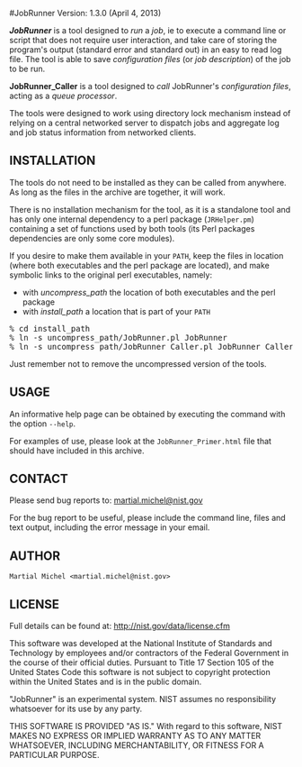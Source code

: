 #JobRunner
Version: 1.3.0 (April 4, 2013)


***JobRunner*** is a tool designed to *run* a *job*, ie to execute a command line or script that does not require user interaction, and take care of storing the program's output (standard error and standard out) in an easy to read log file. The tool is able to save *configuration files* (or *job description*) of the job to be run.

**JobRunner_Caller** is a tool designed to *call* JobRunner's *configuration files*, acting as a *queue processor*.

The tools were designed to work using directory lock mechanism instead of relying on a central networked server to dispatch jobs and aggregate log and job status information from networked clients.


INSTALLATION
------------

The tools do not need to be installed as they can be called from anywhere. As long as the files in the archive are together, it will work.

There is no installation mechanism for the tool, as it is a standalone tool and has only one internal dependency to a perl package (`JRHelper.pm`) containing a set of functions used by both tools (its Perl packages dependencies are only some core modules).

If you desire to make them available in your `PATH`, keep the files in location (where both executables and the perl package are located), and make symbolic links to the original perl executables, namely:
- with *uncompress_path* the location of both executables and the perl package
- with *install_path* a location that is part of your `PATH`

<pre>
% cd install_path
% ln -s uncompress_path/JobRunner.pl JobRunner
% ln -s uncompress_path/JobRunner_Caller.pl JobRunner_Caller
</pre>
Just remember not to remove the uncompressed version of the tools.


USAGE
-----

An informative help page can be obtained by executing the command with the option `--help`.

For examples of use, please look at the `JobRunner_Primer.html` file that should have included in this archive.


CONTACT
-------

Please send bug reports to: martial.michel@nist.gov

For the bug report to be useful, please include the command line, files and text output, including the error message in your email.


AUTHOR
------


	Martial Michel <martial.michel@nist.gov>
       

LICENSE 
---------

Full details can be found at: http://nist.gov/data/license.cfm

This software was developed at the National Institute of Standards and Technology by employees and/or contractors of the Federal Government in the course of their official duties.
Pursuant to Title 17 Section 105 of the United States Code this software is not subject to copyright protection within the United States and is in the public domain.

"JobRunner" is an experimental system.
NIST assumes no responsibility whatsoever for its use by any party.

THIS SOFTWARE IS PROVIDED "AS IS."  With regard to this software, NIST MAKES NO EXPRESS OR IMPLIED WARRANTY AS TO ANY MATTER WHATSOEVER, INCLUDING MERCHANTABILITY, OR FITNESS FOR A PARTICULAR PURPOSE.
